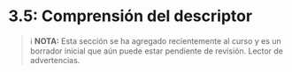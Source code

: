 # 3.5: Comprensión del descriptor

> :information_source: **NOTA:** Esta sección se ha agregado recientemente al curso y es un borrador inicial que aún puede estar pendiente de revisión. Lector de advertencias.
